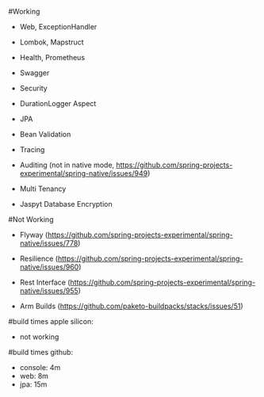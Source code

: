 #Working
- Web, ExceptionHandler
- Lombok, Mapstruct

- Health, Prometheus
- Swagger

- Security

- DurationLogger Aspect

- JPA
- Bean Validation

- Tracing

- Auditing (not in native mode, https://github.com/spring-projects-experimental/spring-native/issues/949)
- Multi Tenancy 
- Jaspyt Database Encryption

#Not Working
- Flyway (https://github.com/spring-projects-experimental/spring-native/issues/778)
- Resilience (https://github.com/spring-projects-experimental/spring-native/issues/960)
- Rest Interface (https://github.com/spring-projects-experimental/spring-native/issues/955)

- Arm Builds (https://github.com/paketo-buildpacks/stacks/issues/51)

#build times apple silicon:
- not working

#build times github:
- console: 4m
- web: 8m
- jpa: 15m